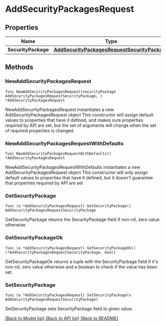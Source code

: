 # AddSecurityPackagesRequest

## Properties

Name | Type | Description | Notes
------------ | ------------- | ------------- | -------------
**SecurityPackage** | [**AddSecurityPackagesRequestSecurityPackage**](AddSecurityPackagesRequestSecurityPackage.md) |  | 

## Methods

### NewAddSecurityPackagesRequest

`func NewAddSecurityPackagesRequest(securityPackage AddSecurityPackagesRequestSecurityPackage, ) *AddSecurityPackagesRequest`

NewAddSecurityPackagesRequest instantiates a new AddSecurityPackagesRequest object
This constructor will assign default values to properties that have it defined,
and makes sure properties required by API are set, but the set of arguments
will change when the set of required properties is changed

### NewAddSecurityPackagesRequestWithDefaults

`func NewAddSecurityPackagesRequestWithDefaults() *AddSecurityPackagesRequest`

NewAddSecurityPackagesRequestWithDefaults instantiates a new AddSecurityPackagesRequest object
This constructor will only assign default values to properties that have it defined,
but it doesn't guarantee that properties required by API are set

### GetSecurityPackage

`func (o *AddSecurityPackagesRequest) GetSecurityPackage() AddSecurityPackagesRequestSecurityPackage`

GetSecurityPackage returns the SecurityPackage field if non-nil, zero value otherwise.

### GetSecurityPackageOk

`func (o *AddSecurityPackagesRequest) GetSecurityPackageOk() (*AddSecurityPackagesRequestSecurityPackage, bool)`

GetSecurityPackageOk returns a tuple with the SecurityPackage field if it's non-nil, zero value otherwise
and a boolean to check if the value has been set.

### SetSecurityPackage

`func (o *AddSecurityPackagesRequest) SetSecurityPackage(v AddSecurityPackagesRequestSecurityPackage)`

SetSecurityPackage sets SecurityPackage field to given value.



[[Back to Model list]](../README.md#documentation-for-models) [[Back to API list]](../README.md#documentation-for-api-endpoints) [[Back to README]](../README.md)


